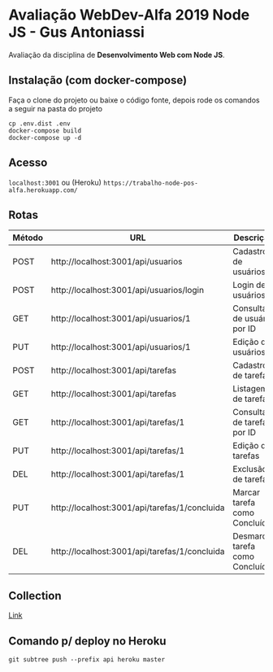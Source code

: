 # Avaliação WebDev-Alfa 2019 Node JS - Gus Antoniassi

Avaliação da disciplina de **Desenvolvimento Web com Node JS**.

## Instalação (com docker-compose)
Faça o clone do projeto ou baixe o código fonte, depois rode os comandos a seguir na pasta do projeto

```
cp .env.dist .env
docker-compose build
docker-compose up -d
```

## Acesso
```localhost:3001```
ou (Heroku)
```https://trabalho-node-pos-alfa.herokuapp.com/```

## Rotas

|Método|URL|Descrição|
|-|-|-|
POST|http://localhost:3001/api/usuarios|Cadastro de usuários|
POST|http://localhost:3001/api/usuarios/login|Login de usuários|
GET|http://localhost:3001/api/usuarios/1|Consulta de usuário por ID|
PUT|http://localhost:3001/api/usuarios/1|Edição de usuários|
POST|http://localhost:3001/api/tarefas|Cadastro de tarefas|
GET|http://localhost:3001/api/tarefas|Listagem de tarefas|
GET|http://localhost:3001/api/tarefas/1|Consulta de tarefa por ID|
PUT|http://localhost:3001/api/tarefas/1|Edição de tarefas|
DEL|http://localhost:3001/api/tarefas/1|Exclusão de tarefas|
PUT|http://localhost:3001/api/tarefas/1/concluida|Marcar tarefa como Concluída|
DEL|http://localhost:3001/api/tarefas/1/concluida|Desmarcar tarefa como Concluída|

## Collection
[Link](https://github.com/douglasjunior/WebDevAlfa-2019-Node/blob/master/Avalia%C3%A7%C3%A3o/Gerenciamento%20de%20Tarefas.postman_collection.json)

## Comando p/ deploy no Heroku
```
git subtree push --prefix api heroku master
```